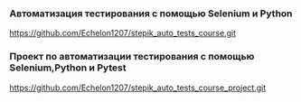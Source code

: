 ### Автоматизация тестирования с помощью Selenium и Python
<https://github.com/Echelon1207/stepik_auto_tests_course.git>

### Проект по автоматизации тестирования с помощью Selenium,Python и Pytest
<https://github.com/Echelon1207/stepik_auto_tests_course_project.git>
